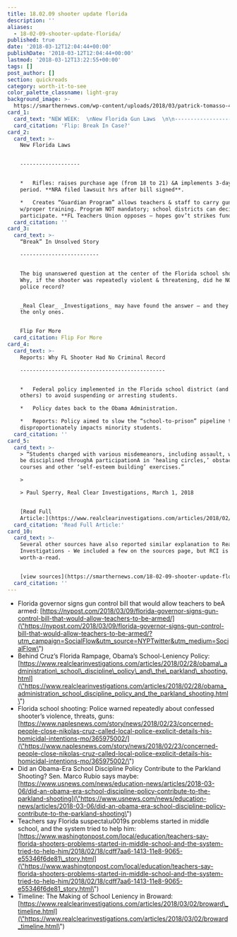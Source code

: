 ```yaml
---
title: 18.02.09 shooter update florida
description: ''
aliases:
  - 18-02-09-shooter-update-florida/
published: true
date: '2018-03-12T12:04:44+00:00'
publishDate: '2018-03-12T12:04:44+00:00'
lastmod: '2018-03-12T13:22:55+00:00'
tags: []
post_author: []
section: quickreads
category: worth-it-to-see
color_palette_classname: light-gray
background_image: >-
  https://smarthernews.com/wp-content/uploads/2018/03/patrick-tomasso-472279-unsplash-scaled.jpg
card_1:
  card_text: "NEW WEEK:  \nNew Florida Gun Laws  \n\n-----------------------------------\n\nNew laws passedA **23 days** after one of the deadliest school shootings in American history.\n\n_a\x1CIta\x19s an example to the entire country that government can and has moved fast.a\x1D_A FL Gov. Rick Scott, March 9, 2018\n\nFlip: Break In Case?"
  card_citation: 'Flip: Break In Case?'
card_2:
  card_text: >-
    New Florida Laws  


    -------------------


    *   Rifles: raises purchase age (from 18 to 21) &A implements 3-day waiting
    period. **NRA filed lawsuit hrs after bill signed**.

    *   Creates “Guardian Program” allows teachers & staff to carry guns
    w/proper training. Program NOT mandatory; school districts can decide to
    participate. **FL Teachers Union opposes – hopes gov’t strikes funding.**
  card_citation: ''
card_3:
  card_text: >-
    “Break” In Unsolved Story

    -------------------------


    The big unanswered question at the center of the Florida school shooting is:
    Why, if the shooter was repeatedly violent & threatening, did he NOT have a
    police record?


    _Real Clear_ _Investigations_ may have found the answer – and they aren’t
    the only ones.


    Flip For More
  card_citation: Flip For More
card_4:
  card_text: >-
    Reports: Why FL Shooter Had No Criminal Record

    ----------------------------------------------


    *   Federal policy implemented in the Florida school district (and many
    others) to avoid suspending or arresting students.

    *   Policy dates back to the Obama Administration.

    *   Reports: Policy aimed to slow the “school-to-prison” pipeline that
    disproportionately impacts minority students.
  card_citation: ''
card_5:
  card_text: >-
    > “Students charged with various misdemeanors, including assault, would now
    be disciplined throughA participationA in ‘healing circles,’ obstacle
    courses and other ‘self-esteem building’ exercises.”

    > 

    > Paul Sperry, Real Clear Investigations, March 1, 2018


    [Read Full
    Article:](https://www.realclearinvestigations.com/articles/2018/02/28/obama_administration_school_discipline_policy_and_the_parkland_shooting.html)
  card_citation: 'Read Full Article:'
card_10:
  card_text: >-
    Several other sources have also reported similar explanation to Real Clear
    Investigations - We included a few on the sources page, but RCI is
    worth-a-read.


    [view sources](https://smarthernews.com/18-02-09-shooter-update-florida/)
  card_citation: ''
---
```

*   Florida governor signs gun control bill that would allow teachers to beA armed: [https://nypost.com/2018/03/09/florida-governor-signs-gun-control-bill-that-would-allow-teachers-to-be-armed/](\"https://nypost.com/2018/03/09/florida-governor-signs-gun-control-bill-that-would-allow-teachers-to-be-armed/?utm_campaign=SocialFlow&utm_source=NYPTwitter&utm_medium=SocialFlow\")
*   Behind Cruz’s Florida Rampage, Obama’s School-Leniency Policy: [https://www.realclearinvestigations.com/articles/2018/02/28/obama\_administration\_school\_discipline\_policy\_and\_the\_parkland\_shooting.html](\"https://www.realclearinvestigations.com/articles/2018/02/28/obama_administration_school_discipline_policy_and_the_parkland_shooting.html\")
*   Florida school shooting: Police warned repeatedly about confessed shooter’s violence, threats, guns: [https://www.naplesnews.com/story/news/2018/02/23/concerned-people-close-nikolas-cruz-called-local-police-explicit-details-his-homicidal-intentions-mo/365975002/](\"https://www.naplesnews.com/story/news/2018/02/23/concerned-people-close-nikolas-cruz-called-local-police-explicit-details-his-homicidal-intentions-mo/365975002/\")
*   Did an Obama-Era School Discipline Policy Contribute to the Parkland Shooting? Sen. Marco Rubio says maybe: [https://www.usnews.com/news/education-news/articles/2018-03-06/did-an-obama-era-school-discipline-policy-contribute-to-the-parkland-shooting](\"https://www.usnews.com/news/education-news/articles/2018-03-06/did-an-obama-era-school-discipline-policy-contribute-to-the-parkland-shooting\")
*   Teachers say Florida suspecta\\u0019s problems started in middle school, and the system tried to help him: [https://www.washingtonpost.com/local/education/teachers-say-florida-shooters-problems-started-in-middle-school-and-the-system-tried-to-help-him/2018/02/18/cdff7aa6-1413-11e8-9065-e55346f6de81\_story.html](\"https://www.washingtonpost.com/local/education/teachers-say-florida-shooters-problems-started-in-middle-school-and-the-system-tried-to-help-him/2018/02/18/cdff7aa6-1413-11e8-9065-e55346f6de81_story.html\")
*   Timeline: The Making of School Leniency in Broward: [https://www.realclearinvestigations.com/articles/2018/03/02/broward\_timeline.html](\"https://www.realclearinvestigations.com/articles/2018/03/02/broward_timeline.html\")